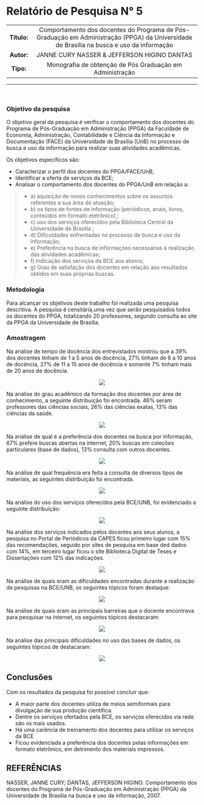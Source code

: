 # Relatório de Pesquisa N° 5

| | |
|:-:| :-: |
| **Título:** | Comportamento dos docentes do Programa de Pós-Graduação em Administração (PPGA) da Universidade de Brasília na busca e uso da informação |
| **Autor:** | JANNE CURY NASSER & JEFFERSON HIGINO DANTAS |
| **Tipo:** | Monografia de obtenção de Pós Graduação  em  Administração  |
___
<br/>

### **Objetivo da pesquisa**

O  objetivo  geral  da  pesquisa  é  verificar  o  comportamento  dos  docentes  do  Programa de Pós-Graduação em Administração (PPGA) da Faculdade de Economia, Administração,  Contabilidade  e  Ciência  da  Informação  e  Documentação  (FACE)  da  Universidade  de  Brasília  (UnB)  no  processo  de  busca  e  uso  da  informação  para  realizar suas atividades acadêmicas. 

Os objetivos específicos são:
* Caracterizar o perfil dos docentes do PPGA/FACE/UnB; 
* Identificar a oferta de serviços da BCE; 
* Analisar o comportamento dos docentes do PPGA/UnB em relação a: 
> * a) aquisição  de  novos  conhecimentos  sobre  os  assuntos  referentes  a  sua  área de atuação; 
> * b)  os  tipos  de  fontes  de  informação  (periódicos,  anais,  livros,  conteúdos  em  formato eletrônico) ; 
> * c)  uso  dos  serviços  oferecidos  pela  Biblioteca  Central  da  Universidade  de  Brasília ; 
> * d) Dificuldades enfrentadas no processo de busca e uso da informação;
> * e)  Preferência  na  busca  de  informações  necessárias  á  realização    das  atividades acadêmicas;
> * f) Indicação dos serviços da BCE aos alunos;
> * g)  Grau  de  satisfação  dos  docentes  em  relação  aos  resultados  obtidos  em  suas próprias buscas. 

### **Metodologia**

Para alcançar os objetivos deste trabalho foi realizada uma pesquisa descritiva. A pesquisa é censitária,uma vez que serão pesquisados todos os docentes do PPGA, totalizando 20 professores, segundo consulta ao site da PPGA da Universidade de Brasília.

### **Amostragem**

Na análise de tempo de docência dos entrevistados mostrou que a 39% dos docentes tinham de 1 a 5 anos de docência, 27% tinham de 6 a 10 anos de docência, 27% de 11 a 15 anos de docência e somente 7% tinham mais de 20 anos de docência.

<p align="center">
  <img src="_media/assets/images/print_screen/user-profile-reports/user-profile-search-5.1.png">
</p>

Na análise do grau acadêmico da formação dos docentes por área de conhecimento, a seguinte distribuição foi encontrada. 46% seram professores das ciências sociais, 26% das ciências exatas, 13% das ciẽncias da saúde. 

<p align="center">
  <img src="_media/assets/images/print_screen/user-profile-reports/user-profile-search-5.2.png">
</p>

Na análise de qual é a preferência dos docentes na busca por informação, 67% prefere buscas abertas na internet, 20% buscas em coleções particulares (base de dados), 13% consulta com outros docentes. 

<p align="center">
  <img src="_media/assets/images/print_screen/user-profile-reports/user-profile-search-5.3.png">
</p>

Na análise de qual frequência era feita a consulta de diversos tipos de materiais, as seguintes distribuição foi encontrada.

<p align="center">
  <img src="_media/assets/images/print_screen/user-profile-reports/user-profile-search-5.4.png">
</p>

Na análise do uso dos serviços oferecidos pela BCE/UNB, foi evidenciado a seguinte distribuição:

<p align="center">
  <img src="_media/assets/images/print_screen/user-profile-reports/user-profile-search-5.5.png">
</p>

Na análise dos serviços indicados pelos docentes aos seus alunos, a pesquisa no Portal de Periódicos da CAPES ficou primeiro lugar com 15% das recomendações, seguido por sites de pesquisa em base ded dados com 14%, em terceiro lugar ficou o site Biblioteca Digital de Teses e Dissertações com 12% das indicações. 

<p align="center">
  <img src="_media/assets/images/print_screen/user-profile-reports/user-profile-search-5.6.png">
</p>

Na análise de quais eram as dificuldades encontradas durante a realização de pesquisas na BCE/UNB, os seguintes tópicos foram destaque:

<p align="center">
  <img src="_media/assets/images/print_screen/user-profile-reports/user-profile-search-5.7.png">
</p>

Na análise de quais eram as principais barreiras que o docente encontrava para pesquisar na internet, os seguintes tópicos destacaram:

<p align="center">
  <img src="_media/assets/images/print_screen/user-profile-reports/user-profile-search-5.8.png">
</p>

Na análise das principais dificuldades no uso das bases de dados, os seguintes tópicos de destacaram:

<p align="center">
  <img src="_media/assets/images/print_screen/user-profile-reports/user-profile-search-5.9.png">
</p>



## Conclusões

Com os resultados da pesquisa foi possível concluir que:
* A maior  parte  dos docentes utiliza de meios semiformais para divulgação de sua produção cientifica.
* Dentre os serviços ofertados pela BCE, os serviços oferecidos via rede são os mais usados.
* Há uma carência de treinamento dos docentes para utilizar os serviços da BCE
* Ficou  evidenciada  a  preferência  dos  docentes  pelas  informações  em  formato  eletrônico,  em  detrimento  dos materiais impressos.

## REFERÊNCIAS

NASSER, JANNE CURY; DANTAS, JEFFERSON HIGINO. Comportamento dos docentes do Programa de Pós-Graduação em Administração (PPGA) da Universidade de Brasília na busca e uso da informação, 2007.